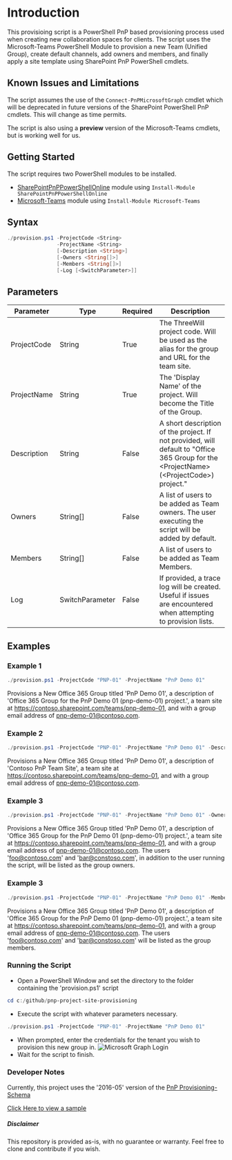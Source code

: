 # Introduction 
This provisioing script is a PowerShell PnP based provisioning process used when creating new collaboration spaces for clients.  The script uses the Microsoft-Teams PowerShell Module to provision a new Team (Unified Group), create default channels, add owners and members, and finally apply a site template using SharePoint PnP PowerShell cmdlets.

## Known Issues and Limitations
The script assumes the use of the ```Connect-PnPMicrosoftGraph``` cmdlet which will be deprecated in future versions of the SharePoint PowerShell PnP cmdlets.  This will change as time permits.

The script is also using a **preview**  version of the Microsoft-Teams cmdlets, but is working well for us.  

## Getting Started
The script requires two PowerShell modules to be installed.  

* [SharePointPnPPowerShellOnline](https://github.com/SharePoint/PnP-PowerShell) module using ```Install-Module SharePointPnPPowerShellOnline``` 
* [Microsoft-Teams](https://blogs.technet.microsoft.com/skypehybridguy/2017/11/07/microsoft-teams-powershell-support/) module using ```Install-Module Microsoft-Teams```  



## Syntax
```powershell
./provision.ps1 -ProjectCode <String> 
                -ProjectName <String> 
                [-Description <String>] 
                [-Owners <String[]>] 
                [-Members <String[]>] 
                [-Log [<SwitchParameter>]]
```
## Parameters
Parameter|Type|Required|Description
---------|----|--------|-----------
|ProjectCode|String|True|The ThreeWill project code. Will be used as the alias for the group and URL for the team site.|
|ProjectName|String|True|The 'Display Name' of the project. Will become the Title of the Group.|
|Description|String|False|A short description of the project. If not provided, will default to "Office 365 Group for the \<ProjectName> (\<ProjectCode>) project."|
|Owners|String[]|False|A list of users to be added as Team owners. The user executing the script will be added by default.|
|Members|String[]|False|A list of users to be added as Team Members.|
|Log|SwitchParameter|False|If provided, a trace log will be created. Useful if issues are encountered when attempting to provision lists.|


## Examples
### Example 1
```powershell
./provision.ps1 -ProjectCode "PNP-01" -ProjectName "PnP Demo 01" 
```
Provisions a New Office 365 Group titled 'PnP Demo 01', a description of 'Office 365 Group for the PnP Demo 01 (pnp-demo-01) project.', a team site at https://contoso.sharepoint.com/teams/pnp-demo-01, and with a group email address of pnp-demo-01@contoso.com.

### Example 2
```powershell
./provision.ps1 -ProjectCode "PNP-01" -ProjectName "PnP Demo 01" -Description "Contoso PnP Team Site" 
```
Provisions a New Office 365 Group titled 'PnP Demo 01', a description of 'Contoso PnP Team Site', a team site at https://contoso.sharepoint.com/teams/pnp-demo-01, and with a group email address of pnp-demo-01@contoso.com.

### Example 3
```powershell
./provision.ps1 -ProjectCode "PNP-01" -ProjectName "PnP Demo 01" -Owners "foo@contoso.com", "bar@contoso.com"
```
Provisions a New Office 365 Group titled 'PnP Demo 01', a description of 'Office 365 Group for the PnP Demo 01 (pnp-demo-01) project.', a team site at https://contoso.sharepoint.com/teams/pnp-demo-01, and with a group email address of pnp-demo-01@contoso.com. The users 'foo@contoso.com' and 'bar@constoso.com', in addition to the user running the script, will be listed as the group owners.

### Example 3
```powershell
./provision.ps1 -ProjectCode "PNP-01" -ProjectName "PnP Demo 01" -Members "foo@contoso.com", "bar@contoso.com"
```
Provisions a New Office 365 Group titled 'PnP Demo 01', a description of 'Office 365 Group for the PnP Demo 01 (pnp-demo-01) project.', a team site at https://contoso.sharepoint.com/teams/pnp-demo-01, and with a group email address of pnp-demo-01@contoso.com. The users 'foo@contoso.com' and 'bar@constoso.com' will be listed as the group members.


### Running the Script
* Open a PowerShell Window and set the directory to the folder containing the 'provision.ps1' script
```powershell
cd c:/github/pnp-project-site-provisioning
```
* Execute the script with whatever parameters necessary.
```powershell
./provision.ps1 -ProjectCode "PNP-01" -ProjectName "PnP Demo 01"
```
* When prompted, enter the credentials for the tenant you wish to provision this new group in.
![Microsoft Graph Login][msgraph-login]
* Wait for the script to finish.

### Developer Notes
Currently, this project uses the '2016-05' version of the [PnP Provisioning-Schema](https://github.com/SharePoint/PnP-Provisioning-Schema)

[Click Here to view a sample](https://github.com/SharePoint/PnP-Provisioning-Schema/blob/master/Samples/ProvisioningSchema-2016-05-FullSample-02.xml) 

[msgraph-login]: https://github.com/threewill/pnp-project-site-provisioning/blob/master/images/pnp-msgraph-login.jpg "Microsoft Graph Login Window"

##### Disclaimer
This repository is provided as-is, with no guarantee or warranty.  Feel free to clone and contribute if you wish. 

